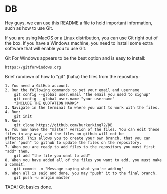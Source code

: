 # DB
Hey guys, we can use this README a file to hold important information, such as how to use Git.

If you are using MacOS or a Linux distribution, you can use Git right out of the box. If you have a Windows machine, you need to install some extra software that will enable you to use Git.

Git For Windows appears to be the best option and is easy to install: 

	https://gitforwindows.org

Brief rundown of how to "git" (haha) the files from the repository:

	1. You need a GitHub account.
	2. Run the following commands to set your email and username
		git config --global user.email "the email you used to signup"
		git config --global user.name "your username"
		*INCLUDE THE QUOTATION MARKS*
	3. Navigate in the terminal to where you want to work with the files.
	4. Run:
		git init
	5. Run:
		git clone https://github.com/burkerking72/DB
	6. You now have the "master" version of the files. You can edit these files in any way, and the files on github will not be 		affected. This allows you to create your own branch, that you can later "push" to github to update the files on the repository.
	7. When you are ready to add files to the repository you must first "add" them.
		git add "the file you want to add"
	8. When you have added all of the files you want to add, you must make a commit.
		git commit -m "Message saying what you're adding"
	9. When all is said and done, you may "push" it to the final branch.
		git push -u origin master
	
TADA! Git basics done.
